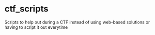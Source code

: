 # ctf_scripts
Scripts to help out during a CTF instead of using web-based solutions or having to script it out everytime
